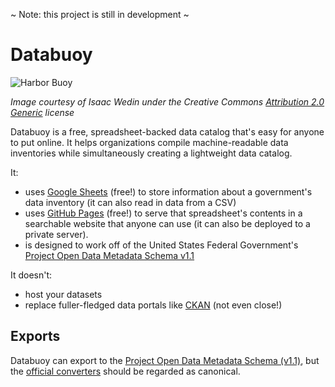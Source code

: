 ~ Note: this project is still in development ~

# Databuoy

![Harbor Buoy](https://farm4.staticflickr.com/3532/3832384357_bb2e224f77_z.jpg)

_Image courtesy of Isaac Wedin under the Creative Commons [Attribution 2.0 Generic](https://creativecommons.org/licenses/by/2.0/) license_


Databuoy is a free, spreadsheet-backed data catalog that's easy for anyone to put online. It helps organizations compile machine-readable data inventories while simultaneously creating a lightweight data catalog.

It:

* uses [Google Sheets](https://www.google.com/sheets/about/) (free!) to store information about a government's data inventory (it can also read in data from a CSV)
* uses [GitHub Pages](https://pages.github.com/) (free!) to serve that spreadsheet's contents in a searchable website that anyone can use (it can also be deployed to a private server).
* is designed to work off of the United States Federal Government's [Project Open Data Metadata Schema v1.1](https://project-open-data.cio.gov/v1.1/schema/)

It doesn't:

* host your datasets
* replace fuller-fledged data portals like [CKAN](http://ckan.org/) (not even close!)

## Exports

Databuoy can export to the [Project Open Data Metadata Schema (v1.1)](https://project-open-data.cio.gov/v1.1/schema/), but the [official converters](http://labs.data.gov/dashboard/datagov/csv_to_json) should be regarded as canonical.
